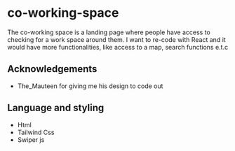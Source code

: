 # co-working-space

The co-working space is a landing page where people have access to checking for a work space around them. I want to re-code with React and it would have more functionalities, like access to a map, search functions e.t.c


## Acknowledgements

 - The_Mauteen for giving me his design to code out


## Language and styling 
- Html
- Tailwind Css
- Swiper js
